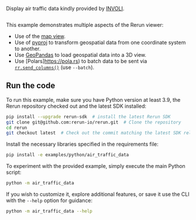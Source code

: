 <!--[metadata]
title = "Air traffic data"
tags = ["2D", "3D", "map", "crs"]
description = "Display aircraft traffic data"
-->


Display air traffic data kindly provided by [INVOLI](https://www.involi.com).

<picture>
  <img src="https://static.rerun.io/air_traffic_data/4a68b46a404c4f9e3c082f57a8a8ed4bf5b9b236/full.png" alt="">
  <source media="(max-width: 480px)" srcset="https://static.rerun.io/air_traffic_data/4a68b46a404c4f9e3c082f57a8a8ed4bf5b9b236/480w.png">
  <source media="(max-width: 768px)" srcset="https://static.rerun.io/air_traffic_data/4a68b46a404c4f9e3c082f57a8a8ed4bf5b9b236/768w.png">
  <source media="(max-width: 1024px)" srcset="https://static.rerun.io/air_traffic_data/4a68b46a404c4f9e3c082f57a8a8ed4bf5b9b236/1024w.png">
  <source media="(max-width: 1200px)" srcset="https://static.rerun.io/air_traffic_data/4a68b46a404c4f9e3c082f57a8a8ed4bf5b9b236/1200w.png">
</picture>

This example demonstrates multiple aspects of the Rerun viewer:

- Use of the [map view](https://rerun.io/docs/reference/types/views/map_view).
- Use of [pyproj](https://pyproj4.github.io/pyproj/stable/) to transform geospatial data from one coordinate system to another.
- Use [GeoPandas](https://geopandas.org/en/stable/) to load geospatial data into a 3D view.
- Use [Polars]https://pola.rs) to batch data to be sent via [`rr.send_columns()`](https://rerun.io/docs/howto/logging/send-columns) (use `--batch`).


## Run the code

To run this example, make sure you have Python version at least 3.9, the Rerun repository checked out and the latest SDK installed:
```bash
pip install --upgrade rerun-sdk  # install the latest Rerun SDK
git clone git@github.com:rerun-io/rerun.git  # Clone the repository
cd rerun
git checkout latest  # Check out the commit matching the latest SDK release
```
Install the necessary libraries specified in the requirements file:
```bash
pip install -e examples/python/air_traffic_data
```
To experiment with the provided example, simply execute the main Python script:
```bash
python -m air_traffic_data
```
If you wish to customize it, explore additional features, or save it use the CLI with the `--help` option for guidance:
```bash
python -m air_traffic_data --help
```
